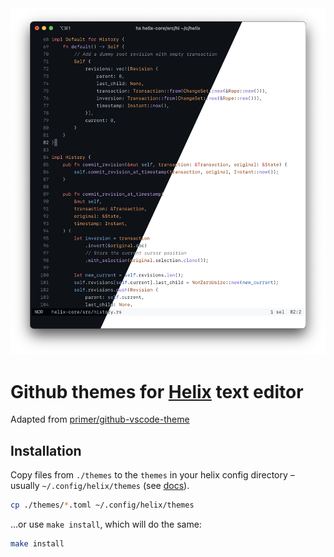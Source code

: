 <div align="center">
  <img src="./assets/screenshot-mixed.png" alt="Screenshot of Helix editor with Github themes" />
</div>

# Github themes for [Helix](https://helix-editor.com/) text editor

Adapted from [primer/github-vscode-theme](https://github.com/primer/github-vscode-theme)

## Installation

Copy files from `./themes` to the `themes` in your helix config directory – usually `~/.config/helix/themes` (see [docs](https://docs.helix-editor.com/themes.html)).

```sh
cp ./themes/*.toml ~/.config/helix/themes
```

…or use `make install`, which will do the same:

```sh
make install
```

